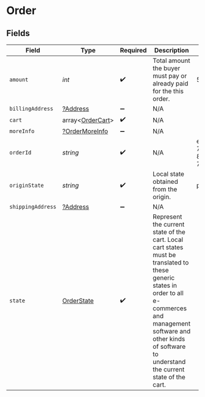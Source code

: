 # Order


## Fields

| Field                                                                                                                                                                                                                              | Type                                                                                                                                                                                                                               | Required                                                                                                                                                                                                                           | Description                                                                                                                                                                                                                        | Example                                                                                                                                                                                                                            |
| ---------------------------------------------------------------------------------------------------------------------------------------------------------------------------------------------------------------------------------- | ---------------------------------------------------------------------------------------------------------------------------------------------------------------------------------------------------------------------------------- | ---------------------------------------------------------------------------------------------------------------------------------------------------------------------------------------------------------------------------------- | ---------------------------------------------------------------------------------------------------------------------------------------------------------------------------------------------------------------------------------- | ---------------------------------------------------------------------------------------------------------------------------------------------------------------------------------------------------------------------------------- |
| `amount`                                                                                                                                                                                                                           | *int*                                                                                                                                                                                                                              | :heavy_check_mark:                                                                                                                                                                                                                 | Total amount the buyer must pay or already paid for the this order.                                                                                                                                                                | 5000                                                                                                                                                                                                                               |
| `billingAddress`                                                                                                                                                                                                                   | [?Address](../../models/shared/Address.md)                                                                                                                                                                                         | :heavy_minus_sign:                                                                                                                                                                                                                 | N/A                                                                                                                                                                                                                                |                                                                                                                                                                                                                                    |
| `cart`                                                                                                                                                                                                                             | array<[OrderCart](../../models/shared/OrderCart.md)>                                                                                                                                                                               | :heavy_check_mark:                                                                                                                                                                                                                 | N/A                                                                                                                                                                                                                                |                                                                                                                                                                                                                                    |
| `moreInfo`                                                                                                                                                                                                                         | [?OrderMoreInfo](../../models/shared/OrderMoreInfo.md)                                                                                                                                                                             | :heavy_minus_sign:                                                                                                                                                                                                                 | N/A                                                                                                                                                                                                                                |                                                                                                                                                                                                                                    |
| `orderId`                                                                                                                                                                                                                          | *string*                                                                                                                                                                                                                           | :heavy_check_mark:                                                                                                                                                                                                                 | N/A                                                                                                                                                                                                                                | e8712454-747c-4305-8c74-76cc3acd452a                                                                                                                                                                                               |
| `originState`                                                                                                                                                                                                                      | *string*                                                                                                                                                                                                                           | :heavy_check_mark:                                                                                                                                                                                                                 | Local state obtained from the origin.                                                                                                                                                                                              | processing                                                                                                                                                                                                                         |
| `shippingAddress`                                                                                                                                                                                                                  | [?Address](../../models/shared/Address.md)                                                                                                                                                                                         | :heavy_minus_sign:                                                                                                                                                                                                                 | N/A                                                                                                                                                                                                                                |                                                                                                                                                                                                                                    |
| `state`                                                                                                                                                                                                                            | [OrderState](../../models/shared/OrderState.md)                                                                                                                                                                                    | :heavy_check_mark:                                                                                                                                                                                                                 | Represent the current state of the cart. Local cart states must be translated to these generic states in order to all e-commerces and management software and other kinds of software to understand the current state of the cart. |                                                                                                                                                                                                                                    |